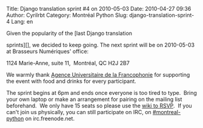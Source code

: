 Title: Django translation sprint #4 on 2010-05-03
Date: 2010-04-27 09:36
Author: Cyrilrbt
Category: Montréal Python
Slug: django-translation-sprint-4
Lang: en

<!--:en-->Given the popularity of the [last Django translation
sprints][], we decided to keep going. The next sprint will be on
2010-05-03 at Brasseurs Numériques' office:

1124 Marie-Anne, suite 11,  Montréal, QC H2J 2B7

We warmly thank [Agence Universitaire de la Francophonie][] for
supporting the event with food and drinks for every participant.

The sprint begins at 6pm and ends once everyone is too tired to type. 
Bring your own laptop or make an arrangement for pairing on the mailing
list beforehand.  We only have 15 seats so please use the [wiki to
RSVP][].  If you can't join us physically, you can still participate on
IRC, on [\#montreal-python][] on irc.freenode.net.<!--:-->

  [last Django translation sprints]: http://www.montrealpython.org/2010/03/django-translation-sprint-3-on-2010-03-31/
  [Agence Universitaire de la Francophonie]: http://www.auf.org/
  [wiki to RSVP]: http://wiki.montrealpython.org/index.php/Translation_of_Django_4
  [\#montreal-python]: irc://irc.freenode.net/montreal-python
